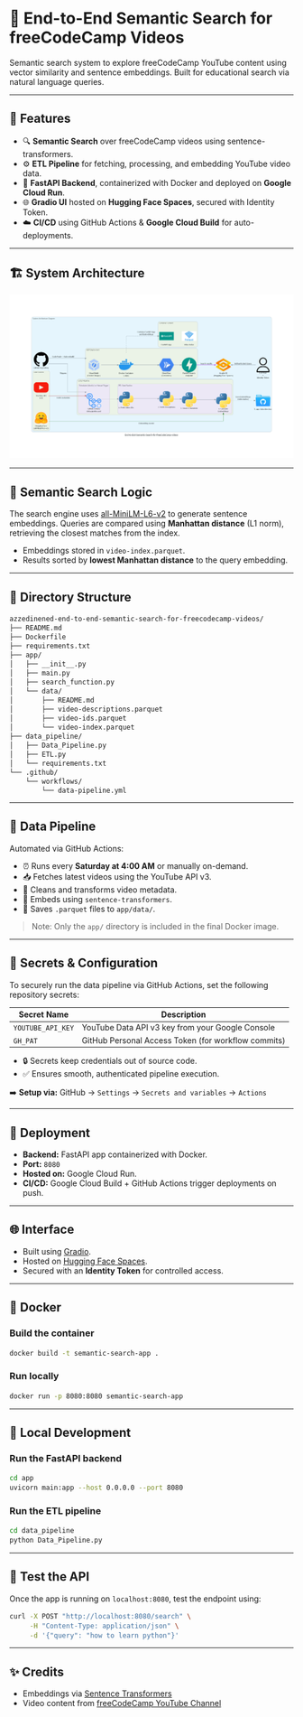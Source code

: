 # 🎯 End-to-End Semantic Search for freeCodeCamp Videos

Semantic search system to explore freeCodeCamp YouTube content using vector similarity and sentence embeddings. Built for educational search via natural language queries.

---

## 📌 Features

- 🔍 **Semantic Search** over freeCodeCamp videos using sentence-transformers.
- ⚙️ **ETL Pipeline** for fetching, processing, and embedding YouTube video data.
- 🚀 **FastAPI Backend**, containerized with Docker and deployed on **Google Cloud Run**.
- 🌐 **Gradio UI** hosted on **Hugging Face Spaces**, secured with Identity Token.
- ☁️ **CI/CD** using GitHub Actions & **Google Cloud Build** for auto-deployments.

---

## 🏗️ System Architecture

![System Architecture](https://github.com/AzzedineNed/End-to-End-Semantic-Search-for-FreeCodeCamp-videos/blob/main/end-to-end-semantic-search-for-freecodecamp-videos.png)

---

## 🧪 Semantic Search Logic

The search engine uses [all-MiniLM-L6-v2](https://huggingface.co/sentence-transformers/all-MiniLM-L6-v2) to generate sentence embeddings. Queries are compared using **Manhattan distance** (L1 norm), retrieving the closest matches from the index.

- Embeddings stored in `video-index.parquet`.
- Results sorted by **lowest Manhattan distance** to the query embedding.

---

## 📂 Directory Structure

```
azzedinened-end-to-end-semantic-search-for-freecodecamp-videos/
├── README.md
├── Dockerfile
├── requirements.txt
├── app/
│   ├── __init__.py
│   ├── main.py
│   ├── search_function.py
│   └── data/
│       ├── README.md
│       ├── video-descriptions.parquet
│       ├── video-ids.parquet
│       └── video-index.parquet
├── data_pipeline/
│   ├── Data_Pipeline.py
│   ├── ETL.py
│   └── requirements.txt
└── .github/
    └── workflows/
        └── data-pipeline.yml
```

---

## 🔄 Data Pipeline

Automated via GitHub Actions:

- ⏰ Runs every **Saturday at 4:00 AM** or manually on-demand.
- 📥 Fetches latest videos using the YouTube API v3.
- 🧹 Cleans and transforms video metadata.
- 🧠 Embeds using `sentence-transformers`.
- 💾 Saves `.parquet` files to `app/data/`.

> Note: Only the `app/` directory is included in the final Docker image.

---

## 🔐 Secrets & Configuration

To securely run the data pipeline via GitHub Actions, set the following repository secrets:

| Secret Name       | Description                                           |
|-------------------|-------------------------------------------------------|
| `YOUTUBE_API_KEY` | YouTube Data API v3 key from your Google Console     |
| `GH_PAT`          | GitHub Personal Access Token (for workflow commits)  |

- 🔒 Secrets keep credentials out of source code.
- ✅ Ensures smooth, authenticated pipeline execution.

➡️ **Setup via:** GitHub → `Settings` → `Secrets and variables` → `Actions`

---

## 🚀 Deployment

- **Backend:** FastAPI app containerized with Docker.
- **Port:** `8080`
- **Hosted on:** Google Cloud Run.
- **CI/CD:** Google Cloud Build + GitHub Actions trigger deployments on push.

---

## 🌐 Interface

- Built using [Gradio](https://gradio.app/).
- Hosted on [Hugging Face Spaces](https://huggingface.co/spaces/Azzedine01/End-to-End-Semantic-Search-for-FreeCodeCamp-videos).
- Secured with an **Identity Token** for controlled access.

---

## 🐳 Docker

### Build the container

```bash
docker build -t semantic-search-app .
```

### Run locally

```bash
docker run -p 8080:8080 semantic-search-app
```

---

## 🔧 Local Development

### Run the FastAPI backend

```bash
cd app
uvicorn main:app --host 0.0.0.0 --port 8080
```

### Run the ETL pipeline

```bash
cd data_pipeline
python Data_Pipeline.py
```

---

## 🧪 Test the API

Once the app is running on `localhost:8080`, test the endpoint using:

```bash
curl -X POST "http://localhost:8080/search" \
     -H "Content-Type: application/json" \
     -d '{"query": "how to learn python"}'
```

---

## ✨ Credits

- Embeddings via [Sentence Transformers](https://www.sbert.net/)
- Video content from [freeCodeCamp YouTube Channel](https://www.youtube.com/c/Freecodecamp)
```
